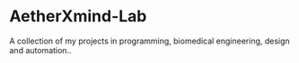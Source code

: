 # AetherXmind-Lab
A collection of my projects in programming, biomedical engineering, design and automation..
